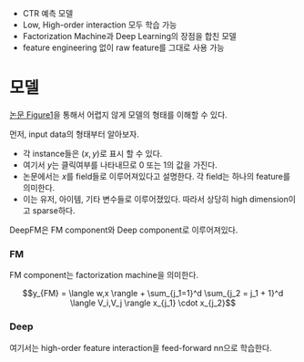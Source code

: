 - CTR 예측 모델
- Low, High-order interaction 모두 학습 가능
- Factorization Machine과 Deep Learning의 장점을 합친 모델
- feature engineering 없이 raw feature를 그대로 사용 가능

# 모델

[논문 Figure1](https://fastcampus.co.kr/courses/203078/clips/)을 통해서 어렵지 않게 모델의 형태를 이해할 수 있다.

먼저, input data의 형태부터 알아보자.

- 각 instance들은 $(x,y)$로 표시 할 수 있다.
- 여기서 $y$는 클릭여부를 나타내므로 0 또는 1의 값을 가진다.
- 논문에서는 $x$를 field들로 이루어져있다고 설명한다. 각 field는 하나의 feature를 의미한다.
- 이는 유저, 아이템, 기타 변수들로 이루어졌있다. 따라서 상당히 high dimension이고 sparse하다.

DeepFM은 FM component와 Deep component로 이루어져있다.

### FM

FM component는 factorization machine을 의미한다.

$$y_{FM} = \langle w,x \rangle + \sum_{j_1=1}^d \sum_{j_2 = j_1 + 1}^d  \langle V_i,V_j \rangle x_{j_1} \cdot x_{j_2}$$

### Deep

여기서는 high-order feature interaction을 feed-forward nn으로 학습한다.
